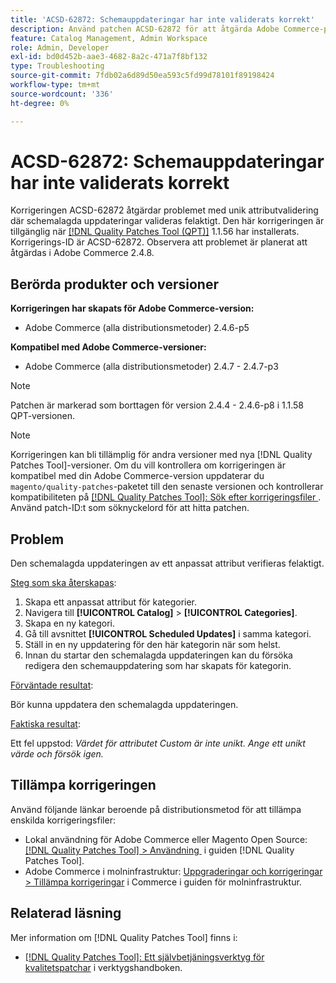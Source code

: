 ```yaml
---
title: 'ACSD-62872: Schemauppdateringar har inte validerats korrekt'
description: Använd patchen ACSD-62872 för att åtgärda Adobe Commerce-problemet med unik attributvalidering där schemalagda uppdateringar inte valideras korrekt.
feature: Catalog Management, Admin Workspace
role: Admin, Developer
exl-id: bd0d452b-aae3-4682-8a2c-471a7f8bf132
type: Troubleshooting
source-git-commit: 7fdb02a6d89d50ea593c5fd99d78101f89198424
workflow-type: tm+mt
source-wordcount: '336'
ht-degree: 0%

---
```


# ACSD-62872: Schemauppdateringar har inte validerats korrekt

Korrigeringen ACSD-62872 åtgärdar problemet med unik attributvalidering där schemalagda uppdateringar valideras felaktigt. Den här korrigeringen är tillgänglig när [[!DNL Quality Patches Tool (QPT)]](/help/tools/quality-patches-tool/quality-patches-tool-to-self-serve-quality-patches.md) 1.1.56 har installerats. Korrigerings-ID är ACSD-62872. Observera att problemet är planerat att åtgärdas i Adobe Commerce 2.4.8.

## Berörda produkter och versioner

**Korrigeringen har skapats för Adobe Commerce-version:**

* Adobe Commerce (alla distributionsmetoder) 2.4.6-p5

**Kompatibel med Adobe Commerce-versioner:**

* Adobe Commerce (alla distributionsmetoder) 2.4.7 - 2.4.7-p3

>[!NOTE]
>
>Patchen är markerad som borttagen för version 2.4.4 - 2.4.6-p8 i 1.1.58 QPT-versionen.

>[!NOTE]
>
>Korrigeringen kan bli tillämplig för andra versioner med nya [!DNL Quality Patches Tool]-versioner. Om du vill kontrollera om korrigeringen är kompatibel med din Adobe Commerce-version uppdaterar du `magento/quality-patches`-paketet till den senaste versionen och kontrollerar kompatibiliteten på [[!DNL Quality Patches Tool]: Sök efter korrigeringsfiler &#x200B;](https://experienceleague.adobe.com/tools/commerce-quality-patches/index.html?lang=sv-SE). Använd patch-ID:t som söknyckelord för att hitta patchen.

## Problem

Den schemalagda uppdateringen av ett anpassat attribut verifieras felaktigt.

<u>Steg som ska återskapas</u>:

1. Skapa ett anpassat attribut för kategorier.
1. Navigera till **[!UICONTROL Catalog]** > **[!UICONTROL Categories]**.
1. Skapa en ny kategori.
1. Gå till avsnittet **[!UICONTROL Scheduled Updates]** i samma kategori.
1. Ställ in en ny uppdatering för den här kategorin när som helst.
1. Innan du startar den schemalagda uppdateringen kan du försöka redigera den schemauppdatering som har skapats för kategorin.

<u>Förväntade resultat</u>:

Bör kunna uppdatera den schemalagda uppdateringen.

<u>Faktiska resultat</u>:

Ett fel uppstod: *Värdet för attributet Custom är inte unikt. Ange ett unikt värde och försök igen.*

## Tillämpa korrigeringen

Använd följande länkar beroende på distributionsmetod för att tillämpa enskilda korrigeringsfiler:

* Lokal användning för Adobe Commerce eller Magento Open Source: [[!DNL Quality Patches Tool] > Användning &#x200B;](/help/tools/quality-patches-tool/usage.md) i guiden [!DNL Quality Patches Tool].
* Adobe Commerce i molninfrastruktur: [Uppgraderingar och korrigeringar > Tillämpa korrigeringar](https://experienceleague.adobe.com/sv/docs/commerce-cloud-service/user-guide/develop/upgrade/apply-patches) i Commerce i guiden för molninfrastruktur.

## Relaterad läsning

Mer information om [!DNL Quality Patches Tool] finns i:

* [[!DNL Quality Patches Tool]: Ett självbetjäningsverktyg för kvalitetspatchar](/help/tools/quality-patches-tool/quality-patches-tool-to-self-serve-quality-patches.md) i verktygshandboken.

